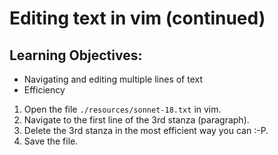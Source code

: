 # Editing text in vim (continued)

## Learning Objectives:
- Navigating and editing multiple lines of text
- Efficiency

1. Open the file `./resources/sonnet-18.txt` in vim.
2. Navigate to the first line of the 3rd stanza (paragraph).
3. Delete the 3rd stanza in the most efficient way you can :-P.
4. Save the file.
